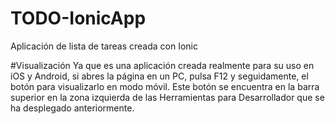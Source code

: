 # TODO-IonicApp
Aplicación de lista de tareas creada con Ionic

#Visualización
Ya que es una aplicación creada realmente para su uso en iOS y Android, si abres la página en un PC, pulsa F12 y seguidamente,
el botón para visualizarlo en modo móvil.
Este botón se encuentra en la barra superior en la zona izquierda de las Herramientas para Desarrollador que se ha desplegado anteriormente.

